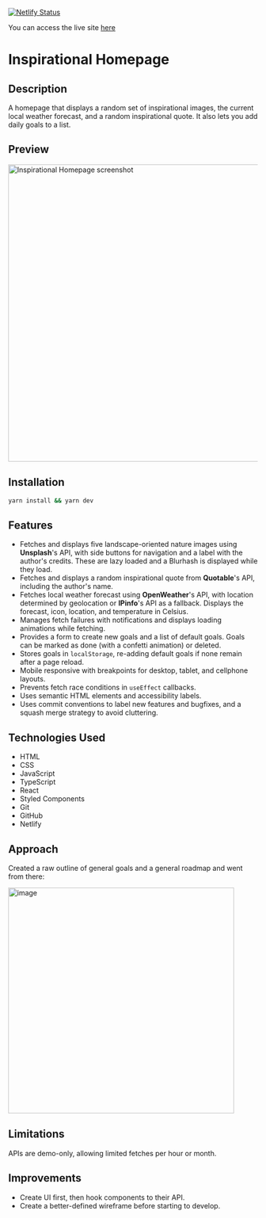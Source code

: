 [![Netlify Status](https://api.netlify.com/api/v1/badges/88349ec2-788e-4e58-a5de-5208a3d06758/deploy-status)](https://app.netlify.com/sites/mixiotez-inspirational-homepage/deploys)

You can access the live site [here](https://inspirational-homepage.miguel-tellez.dev)

# Inspirational Homepage

## Description
A homepage that displays a random set of inspirational images, the current local weather forecast, and a random inspirational quote. It also lets you add daily goals to a list.

## Preview
<img width="600" alt="Inspirational Homepage screenshot" src="https://github.com/mikempala/inspirational-homepage/assets/16872893/0e3f8a99-7798-40f8-a153-e63324cef929">

## Installation
```bash
yarn install && yarn dev
```

## Features
* Fetches and displays five landscape-oriented nature images using **Unsplash**'s API, with side buttons for navigation and a label with the author's credits. These are lazy loaded and a Blurhash is displayed while they load.
* Fetches and displays a random inspirational quote from **Quotable**'s API, including the author's name.
* Fetches local weather forecast using **OpenWeather**'s API, with location determined by geolocation or **IPinfo**'s API as a fallback. Displays the forecast, icon, location, and temperature in Celsius.
* Manages fetch failures with notifications and displays loading animations while fetching.
* Provides a form to create new goals and a list of default goals. Goals can be marked as done (with a confetti animation) or deleted.
* Stores goals in `localStorage`, re-adding default goals if none remain after a page reload.
* Mobile responsive with breakpoints for desktop, tablet, and cellphone layouts.
* Prevents fetch race conditions in `useEffect` callbacks.
* Uses semantic HTML elements and accessibility labels.
* Uses commit conventions to label new features and bugfixes, and a squash merge strategy to avoid cluttering.

## Technologies Used
* HTML
* CSS
* JavaScript
* TypeScript
* React
* Styled Components
* Git
* GitHub
* Netlify

## Approach
Created a raw outline of general goals and a general roadmap and went from there:

<img width="456" alt="image" src="https://github.com/mikempala/inspirational-homepage/assets/16872893/43ac28c3-12e1-448e-9a3a-6b777b57d5ee">


## Limitations
APIs are demo-only, allowing limited fetches per hour or month.

## Improvements
* Create UI first, then hook components to their API.
* Create a better-defined wireframe before starting to develop.
